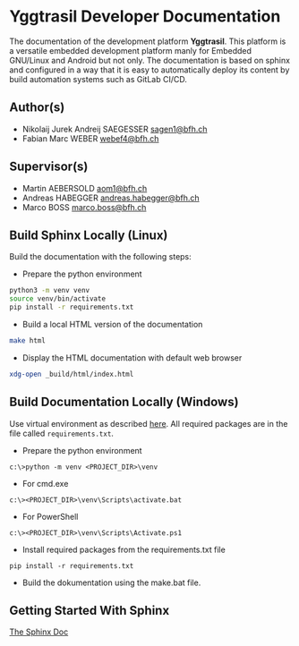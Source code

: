 # Yggtrasil Developer Documentation
The documentation of the development platform **Yggtrasil**. This platform is a versatile embedded development platform manly for Embedded GNU/Linux and Android but not only.
The documentation is based on sphinx and configured in a way that it is easy to automatically deploy its content by build automation systems such as GitLab CI/CD.

## Author(s)
 * Nikolaij Jurek Andreij SAEGESSER <sagen1@bfh.ch> 
 * Fabian Marc WEBER <webef4@bfh.ch>

## Supervisor(s)
 * Martin AEBERSOLD <aom1@bfh.ch>
 * Andreas HABEGGER <andreas.habegger@bfh.ch>
 * Marco BOSS <marco.boss@bfh.ch>

## Build Sphinx Locally (Linux)
Build the documentation with the following steps:

 * Prepare the python environment
 ```bash
 python3 -m venv venv
 source venv/bin/activate
 pip install -r requirements.txt
 ```
 * Build a local HTML version of the documentation
 ```bash
 make html
 ```
 * Display the HTML documentation with default web browser
 ```bash
 xdg-open _build/html/index.html 
 ```
## Build Documentation Locally (Windows)
Use virtual environment as described [here](https://docs.python.org/3/library/venv.html). All required packages are in the file called `requirements.txt`.
 * Prepare the python environment
```
c:\>python -m venv <PROJECT_DIR>\venv
```
 * For cmd.exe
```
c:\><PROJECT_DIR>\venv\Scripts\activate.bat
```
 * For PowerShell
```
c:\><PROJECT_DIR>\venv\Scripts\Activate.ps1
```
 * Install required packages from the requirements.txt file
```
pip install -r requirements.txt
```
 * Build the dokumentation using the make.bat file.


## Getting Started With Sphinx
[The Sphinx Doc](https://www.sphinx-doc.org/en/master/usage/index.html)

